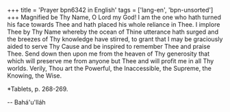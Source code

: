 +++
title = 'Prayer bpn6342 in English'
tags = ['lang-en', 'bpn-unsorted']
+++
Magnified be Thy Name, O Lord my God! I am the one who hath turned his face towards Thee and hath placed his whole reliance in Thee. I implore Thee by Thy Name whereby the ocean of Thine utterance hath surged and the breezes of Thy knowledge have stirred, to grant that I may be graciously aided to serve Thy Cause and be inspired to remember Thee and praise Thee. Send down then upon me from the heaven of Thy generosity that which will preserve me from anyone but Thee and will profit me in all Thy worlds.
Verily, Thou art the Powerful, the Inaccessible, the Supreme, the Knowing, the Wise.

*Tablets, p. 268-269.

-- Bahá'u'lláh

